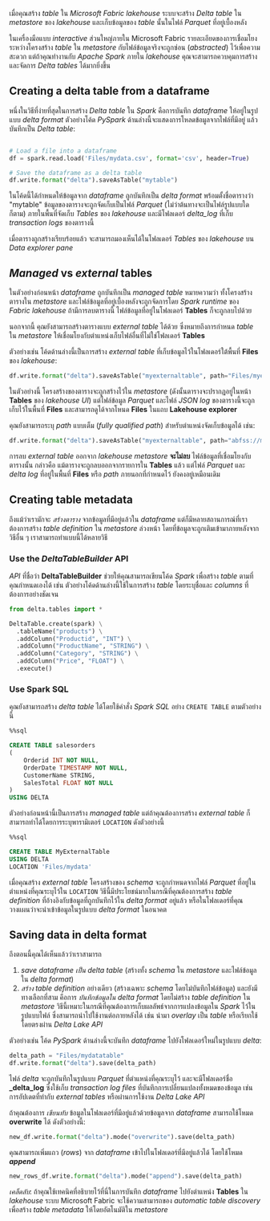 
เมื่อคุณสร้าง _table_ ใน _Microsoft Fabric lakehouse_ ระบบจะสร้าง _Delta table_ ใน _metastore_ ของ _lakehouse_ และเก็บข้อมูลของ _table_ นั้นในไฟล์ _Parquet_ ที่อยู่เบื้องหลัง

ในเครื่องมือแบบ _interactive_ ส่วนใหญ่ภายใน Microsoft Fabric รายละเอียดของการเชื่อมโยงระหว่างโครงสร้าง _table_ ใน _metastore_ กับไฟล์ข้อมูลจริงจะถูกซ่อน (_abstracted_) ไว้เพื่อความสะดวก แต่ถ้าคุณทำงานกับ _Apache Spark_ ภายใน _lakehouse_ คุณจะสามารถควบคุมการสร้างและจัดการ _Delta tables_ ได้มากยิ่งขึ้น


## Creating a delta table from a dataframe

หนึ่งในวิธีที่ง่ายที่สุดในการสร้าง _Delta table_ ใน _Spark_ คือการบันทึก _dataframe_ ให้อยู่ในรูปแบบ _delta format_ ตัวอย่างโค้ด _PySpark_ ด้านล่างนี้จะแสดงการโหลดข้อมูลจากไฟล์ที่มีอยู่ แล้วบันทึกเป็น _Delta table_:


```python

# Load a file into a dataframe
df = spark.read.load('Files/mydata.csv', format='csv', header=True)

# Save the dataframe as a delta table
df.write.format("delta").saveAsTable("mytable")

```

ในโค้ดนี้ได้กำหนดให้ข้อมูลจาก _dataframe_ ถูกบันทึกเป็น _delta format_ พร้อมตั้งชื่อตารางว่า "mytable" ข้อมูลของตารางจะถูกจัดเก็บเป็นไฟล์ _Parquet_ (ไม่ว่าต้นทางจะเป็นไฟล์รูปแบบใดก็ตาม) ภายในพื้นที่จัดเก็บ _Tables_ ของ _lakehouse_ และมีโฟลเดอร์ _delta_log_ ที่เก็บ _transaction logs_ ของตารางนี้

เมื่อตารางถูกสร้างเรียบร้อยแล้ว จะสามารถมองเห็นได้ในโฟลเดอร์ _Tables_ ของ _lakehouse_ บน _Data explorer pane_

## _Managed_ vs _external_ tables

ในตัวอย่างก่อนหน้า _dataframe_ ถูกบันทึกเป็น _managed table_ หมายความว่า ทั้งโครงสร้างตารางใน _metastore_ และไฟล์ข้อมูลที่อยู่เบื้องหลังจะถูกจัดการโดย _Spark runtime_ ของ _Fabric lakehouse_ ถ้ามีการลบตารางนี้ ไฟล์ข้อมูลที่อยู่ในโฟลเดอร์ **Tables** ก็จะถูกลบไปด้วย

นอกจากนี้ คุณยังสามารถสร้างตารางแบบ _external table_ ได้ด้วย ซึ่งหมายถึงการกำหนด _table_ ใน _metastore_ ให้เชื่อมโยงกับตำแหน่งเก็บไฟล์อื่นที่ไม่ใช่โฟลเดอร์ **Tables**

ตัวอย่างเช่น โค้ดด้านล่างนี้เป็นการสร้าง _external table_ ที่เก็บข้อมูลไว้ในโฟลเดอร์ใต้พื้นที่ **Files** ของ _lakehouse_:

```python
df.write.format("delta").saveAsTable("myexternaltable", path="Files/myexternaltable")
```

ในตัวอย่างนี้ โครงสร้างของตารางจะถูกสร้างไว้ใน _metastore_ (ดังนั้นตารางจะปรากฏอยู่ในหน้า **Tables** ของ _lakehouse UI_) แต่ไฟล์ข้อมูล _Parquet_ และไฟล์ _JSON log_ ของตารางนี้จะถูกเก็บไว้ในพื้นที่ **Files** และสามารถดูได้จากโหนด **Files** ในแถบ **Lakehouse explorer**

คุณยังสามารถระบุ _path_ แบบเต็ม (_fully qualified path_) สำหรับตำแหน่งจัดเก็บข้อมูลได้ เช่น:

```python
df.write.format("delta").saveAsTable("myexternaltable", path="abfss://my_store_url..../myexternaltable")
```

การลบ _external table_ ออกจาก _lakehouse metastore_ **จะไม่ลบ** ไฟล์ข้อมูลที่เชื่อมโยงกับตารางนั้น กล่าวคือ แม้ตารางจะถูกลบออกจากรายการใน **Tables** แล้ว แต่ไฟล์ _Parquet_ และ _delta log_ ที่อยู่ในพื้นที่ **Files** หรือ _path_ ภายนอกที่กำหนดไว้ ยังคงอยู่เหมือนเดิม

## Creating table metadata

ถึงแม้ว่าเรามักจะ _สร้างตาราง_ จากข้อมูลที่มีอยู่แล้วใน _dataframe_ แต่ก็มีหลายสถานการณ์ที่เราต้องการสร้าง _table definition_ ใน _metastore_ ล่วงหน้า โดยที่ข้อมูลจะถูกเติมเข้ามาภายหลังจากวิธีอื่น ๆ เราสามารถทำแบบนี้ได้หลายวิธี 

### Use the _DeltaTableBuilder_ API

_API_ ที่ชื่อว่า **DeltaTableBuilder** ช่วยให้คุณสามารถเขียนโค้ด _Spark_ เพื่อสร้าง _table_ ตามที่คุณกำหนดเองได้ เช่น ตัวอย่างโค้ดด้านล่างนี้ใช้ในการสร้าง _table_ โดยระบุชื่อและ _columns_ ที่ต้องการอย่างชัดเจน


```python
from delta.tables import *

DeltaTable.create(spark) \
  .tableName("products") \
  .addColumn("Productid", "INT") \
  .addColumn("ProductName", "STRING") \
  .addColumn("Category", "STRING") \
  .addColumn("Price", "FLOAT") \
  .execute()
```

### Use Spark SQL

คุณยังสามารถสร้าง _delta table_ ได้โดยใช้คำสั่ง _Spark SQL_ อย่าง `CREATE TABLE` ตามตัวอย่างนี้


```sql
%%sql

CREATE TABLE salesorders
(
    Orderid INT NOT NULL,
    OrderDate TIMESTAMP NOT NULL,
    CustomerName STRING,
    SalesTotal FLOAT NOT NULL
)
USING DELTA
```

ตัวอย่างก่อนหน้านี้เป็นการสร้าง _managed table_ แต่ถ้าคุณต้องการสร้าง _external table_ ก็สามารถทำได้โดยการระบุพารามิเตอร์ `LOCATION` ดังตัวอย่างนี้

```sql
%%sql

CREATE TABLE MyExternalTable
USING DELTA
LOCATION 'Files/mydata'
```


เมื่อคุณสร้าง _external table_ โครงสร้างของ _schema_ จะถูกกำหนดจากไฟล์ _Parquet_ ที่อยู่ในตำแหน่งที่คุณระบุไว้ใน `LOCATION` วิธีนี้มีประโยชน์มากในกรณีที่คุณต้องการสร้าง _table definition_ ที่อ้างอิงกับข้อมูลที่ถูกบันทึกไว้ใน _delta format_ อยู่แล้ว หรือในโฟลเดอร์ที่คุณวางแผนว่าจะนำเข้าข้อมูลในรูปแบบ _delta format_ ในอนาคต

## Saving data in delta format

ถึงตอนนี้คุณได้เห็นแล้วว่าเราสามารถ
1. _save dataframe เป็น delta table_ (สร้างทั้ง _schema_ ใน _metastore_ และไฟล์ข้อมูลใน _delta format_)  
2. _สร้าง table definition_ อย่างเดียว (สร้างเฉพาะ _schema_ โดยไม่บันทึกไฟล์ข้อมูล)
และยังมีทางเลือกที่สาม คือการ _บันทึกข้อมูลใน delta format_ โดยไม่สร้าง _table definition_ ใน _metastore_ วิธีนี้เหมาะในกรณีที่คุณต้องการเก็บผลลัพธ์จากการแปลงข้อมูลใน _Spark_ ไว้ในรูปแบบไฟล์ ซึ่งสามารถนำไปใช้งานต่อภายหลังได้ เช่น นำมา _overlay_ เป็น _table_ หรือเรียกใช้โดยตรงผ่าน _Delta Lake API_

ตัวอย่างเช่น โค้ด _PySpark_ ด้านล่างนี้จะบันทึก _dataframe_ ไปยังโฟลเดอร์ใหม่ในรูปแบบ _delta_:

```python
delta_path = "Files/mydatatable"
df.write.format("delta").save(delta_path)
```

ไฟล์ _delta_ จะถูกบันทึกในรูปแบบ _Parquet_ ที่ตำแหน่งที่คุณระบุไว้ และจะมีโฟลเดอร์ชื่อ **_delta_log** ซึ่งใช้เก็บ _transaction log files_ ที่บันทึกการเปลี่ยนแปลงทั้งหมดของข้อมูล เช่น การอัปเดตที่ทำกับ _external tables_ หรือผ่านการใช้งาน _Delta Lake API_

ถ้าคุณต้องการ _เขียนทับ_ ข้อมูลในโฟลเดอร์ที่มีอยู่แล้วด้วยข้อมูลจาก _dataframe_ สามารถใช้โหมด **overwrite** ได้ ดังตัวอย่างนี้:

```python
new_df.write.format("delta").mode("overwrite").save(delta_path)
```

คุณสามารถเพิ่มแถว (_rows_) จาก _dataframe_ เข้าไปในโฟลเดอร์ที่มีอยู่แล้วได้ โดยใช้โหมด **_append_**

```python
new_rows_df.write.format("delta").mode("append").save(delta_path)
```

_เคล็ดลับ_: ถ้าคุณใช้เทคนิคที่อธิบายไว้ที่นี่ในการบันทึก _dataframe_ ไปยังตำแหน่ง **Tables** ใน _lakehouse_ ระบบ Microsoft Fabric จะใช้ความสามารถของ _automatic table discovery_ เพื่อสร้าง _table metadata_ ให้โดยอัตโนมัติใน _metastore_
